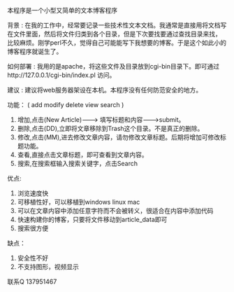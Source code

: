   
本程序是一个小型又简单的文本博客程序

背景 : 在我的工作中，经常要记录一些技术性文本文档。我通常是直接用将文档写在文件里面，然后将文件归类到各个目录，但是下次要找要通过查找目录来找，
比较麻烦。刚学perl不久，觉得自己可能能写下我想要的博客。于是这个如此小的博客程序就诞生了。

如何部署 : 我用的是apache，将这些文件及目录放到cgi-bin目录下。即可通过http://127.0.0.1/cgi-bin/index.pl 访问。

建议 : 建议将web服务器架设在本机。本程序没有任何防范安全的地方。

功能：
  ( add modify delete view search )
  1. 增加,点击(New Article)---> 填写标题和内容--->submit。
  2. 删除,点击(DD),立即将文章移除到Trash这个目录。不是真正的删除。
  3. 修改,点击(MM),进去修改文章内容，请勿修改文章标题。后期将增加可修改标题功能。
  4. 查看,直接点击文章标题，即可查看到文章内容。
  5. 搜索,在搜索框输入搜索关键字，点击Search


优点:
  1. 浏览速度快
  2. 可移植性好，可以移植到windows linux mac
  3. 可以在文章内容中添加任意字符而不会被转义，很适合在内容中添加代码
  4. 快速构建你的博客，只要将文件移动到article_data即可
  5. 搜索很方便


缺点：
  1. 安全性不好
  2. 不支持图形，视频显示


联系Q 137951467
